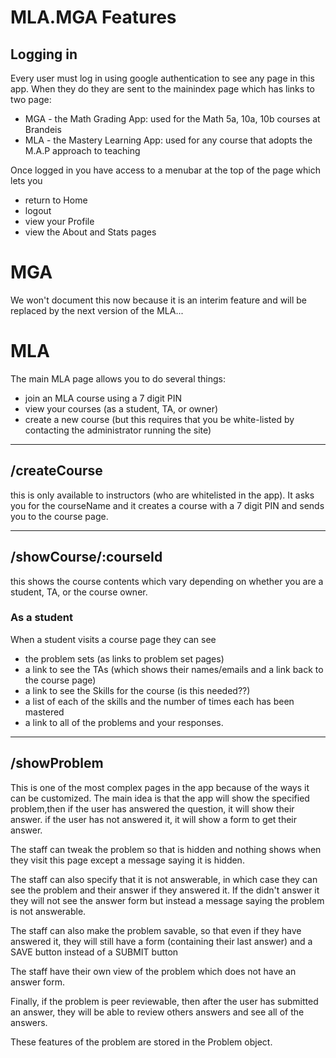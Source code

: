 # MLA.MGA Features

## Logging in
Every user must log in using google authentication to see any page in this app.
When they do they are sent to the mainindex page which has links to two page:
* MGA - the Math Grading App:   used for the Math 5a, 10a, 10b courses at Brandeis
* MLA - the Mastery Learning App: used for any course that adopts the M.A.P approach to teaching

Once logged in you have access to a menubar at the top of the page which lets you
* return to Home
* logout
* view your Profile
* view the About and Stats pages
  
# MGA
We won't document this now because it is an interim feature and will be replaced by the next version of the MLA...

# MLA
The main MLA page allows you to do several things:
* join an MLA course using a 7 digit PIN
* view your courses (as a student, TA, or owner)
* create a new course (but this requires that you be white-listed by contacting the administrator running the site)

---

## /createCourse
this is only available to instructors (who are whitelisted in the app).
It asks you for the courseName and it creates a course with a 7 digit PIN and sends you to the course page.

---

## /showCourse/:courseId
this shows the course contents which vary depending on whether you are a student, TA, or the course owner.

### As a student
When a student visits a course page they can see
* the problem sets (as links to problem set pages)
* a link to see the TAs (which shows their names/emails and a link back to the course page)
* a link to see the Skills for the course (is this needed??)
* a list of each of the skills and the number of times each has been mastered
* a link to all of the problems and your responses.

---
## /showProblem
This is one of the most complex pages in the app because of the ways it can be customized.
The main idea is that the app will show the specified problem,then
if the user has answered the question, it will show their answer.
if the user has not answered it, it will show a form to get their answer.

The staff can tweak the problem so that is hidden and nothing shows when they visit this page
except a message saying it is hidden.

The staff can also specify that it is not answerable, in which case they can see the problem
and their answer if they answered it. If the didn't answer it they will not see the answer form
but instead a message saying the problem is not answerable.

The staff can also make the problem savable, so that even if they have answered it, they will
still have a form (containing their last answer) and a SAVE button instead of a SUBMIT button

The staff have their own view of the problem which does not have an answer form.

Finally, if the problem is peer reviewable, then after the user has submitted an answer,
they will be able to review others answers and see all of the answers.

These features of the problem are stored in the Problem object.





